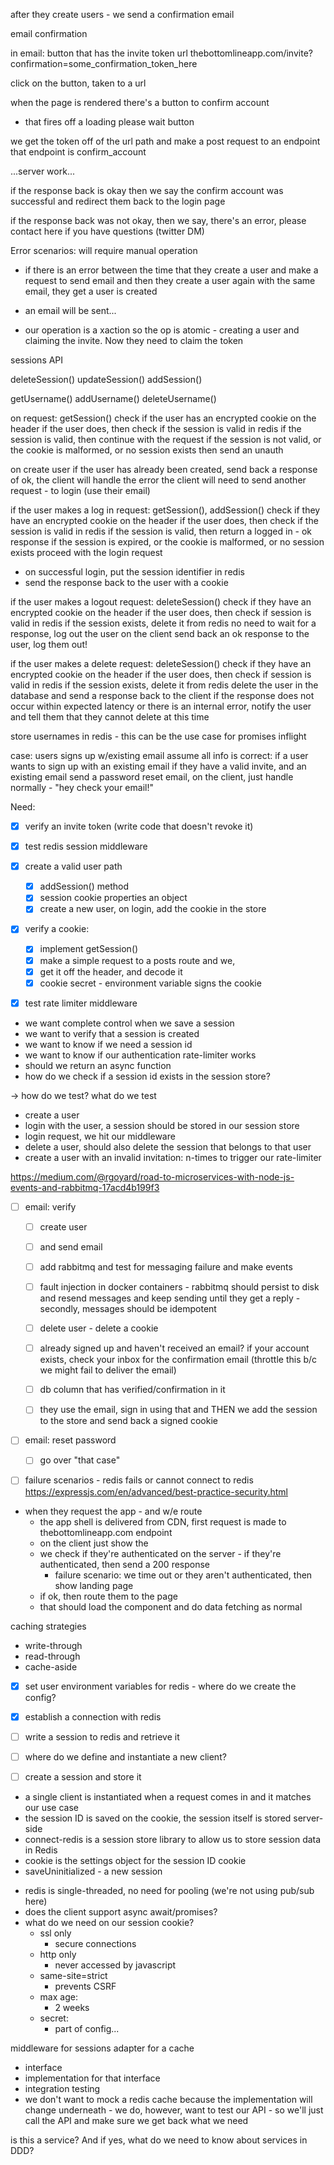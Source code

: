 after they create users - we send a confirmation email

email confirmation

in email: button that has the invite token url
thebottomlineapp.com/invite?confirmation=some_confirmation_token_here

click on the button, taken to a url

when the page is rendered
there's a button to confirm account

- that fires off a loading please wait button

we get the token off of the url path
and make a post request to an endpoint
that endpoint is confirm_account

...server work...

if the response back is okay then we say the confirm account was successful and redirect them back to the login page

if the response back was not okay, then we say, there's an error, please contact here if you have questions (twitter DM)

Error scenarios:
will require manual operation

- if there is an error between the time that they create a user and make a request to send email and then they create a user again with the same email, they get a user is created
- an email will be sent...

- our operation is a xaction so the op is atomic - creating a user and claiming the invite. Now they need to claim the token

sessions API

deleteSession()
updateSession()
addSession()

getUsername()
addUsername()
deleteUsername()

on request: getSession()
check if the user has an encrypted cookie on the header
if the user does, then check if the session is valid in redis
if the session is valid, then continue with the request
if the session is not valid, or the cookie is malformed, or no session exists then send an unauth

on create user
if the user has already been created, send back a response of ok, the client will handle the error
the client will need to send another request - to login (use their email)

if the user makes a log in request: getSession(), addSession()
check if they have an encrypted cookie on the header
if the user does, then check if the session is valid in redis
if the session is valid, then return a logged in - ok response
if the session is expired, or the cookie is malformed, or no session exists proceed with the login request

- on successful login, put the session identifier in redis
- send the response back to the user with a cookie

if the user makes a logout request: deleteSession()
check if they have an encrypted cookie on the header
if the user does, then check if session is valid in redis
if the session exists, delete it from redis
no need to wait for a response, log out the user on the client
send back an ok response to the user, log them out!

if the user makes a delete request: deleteSession()
check if they have an encrypted cookie on the header
if the user does, then check if session is valid in redis
if the session exists, delete it from redis
delete the user in the database and send a response back to the client
if the response does not occur within expected latency or there is an internal error, notify the user and tell them that they cannot delete at this time

store usernames in redis - this can be the use case for promises inflight

case: users signs up w/existing email
assume all info is correct:
if a user wants to sign up with an existing email
if they have a valid invite, and an existing email
send a password reset email, on the client, just handle normally - "hey check your email!"

Need:

- [x] verify an invite token (write code that doesn't revoke it)

- [x] test redis session middleware
- [x] create a valid user path

  - [x] addSession() method
  - [x] session cookie properties an object
  - [x] create a new user, on login, add the cookie in the store

- [x] verify a cookie:
  - [x] implement getSession()
  - [x] make a simple request to a posts route and we,
  - [x] get it off the header, and decode it
  - [x] cookie secret - environment variable signs the cookie
- [x] test rate limiter middleware

* we want complete control when we save a session
* we want to verify that a session is created
* we want to know if we need a session id
* we want to know if our authentication rate-limiter works
* should we return an async function
* how do we check if a session id exists in the session store?

-> how do we test? what do we test

- create a user
- login with the user, a session should be stored in our session store
- login request, we hit our middleware
- delete a user, should also delete the session that belongs to that user
- create a user with an invalid invitation: n-times to trigger our rate-limiter

https://medium.com/@rgoyard/road-to-microservices-with-node-js-events-and-rabbitmq-17acd4b199f3

- [ ] email: verify

  - [ ] create user
  - [ ] and send email
  - [ ] add rabbitmq and test for messaging failure and make events
  - [ ] fault injection in docker containers - rabbitmq should persist to disk and resend messages and keep sending until they get a reply - secondly, messages should be idempotent
  - [ ] delete user - delete a cookie
  - [ ] already signed up and haven't received an email? if your account exists, check your inbox for the confirmation email (throttle this b/c we might fail to deliver the email)

  - [ ] db column that has verified/confirmation in it
  - [ ] they use the email, sign in using that and THEN we add the session to the store and send back a signed cookie

- [ ] email: reset password
  - [ ] go over "that case"

* [ ] failure scenarios - redis fails or cannot connect to redis
      https://expressjs.com/en/advanced/best-practice-security.html

* when they request the app - and w/e route
  - the app shell is delivered from CDN, first request is made to thebottomlineapp.com endpoint
  - on the client just show the
  - we check if they're authenticated on the server - if they're authenticated, then send a 200 response
    - failure scenario: we time out or they aren't authenticated, then show landing page
  - if ok, then route them to the page
  - that should load the component and do data fetching as normal

caching strategies

- write-through
- read-through
- cache-aside

- [x] set user environment variables for redis - where do we create the config?
- [x] establish a connection with redis
- [ ] write a session to redis and retrieve it

- [ ] where do we define and instantiate a new client?
- [ ] create a session and store it

* a single client is instantiated when a request comes in and it matches our use case
* the session ID is saved on the cookie, the session itself is stored server-side
* connect-redis is a session store library to allow us to store session data in Redis
* cookie is the settings object for the session ID cookie
* saveUninitialized - a new session

- redis is single-threaded, no need for pooling (we're not using pub/sub here)
- does the client support async await/promises?
- what do we need on our session cookie?
  - ssl only
    - secure connections
  - http only
    - never accessed by javascript
  - same-site=strict
    - prevents CSRF
  - max age:
    - 2 weeks
  - secret:
    - part of config...

middleware for sessions
adapter for a cache

- interface
- implementation for that interface
- integration testing
- we don't want to mock a redis cache because the implementation will change underneath - we do, however, want to test our API - so we'll just call the API and make sure we get back what we need

is this a service? And if yes, what do we need to know about services in DDD?
